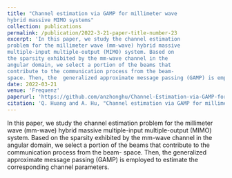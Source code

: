 ```yaml
---
title: "Channel estimation via GAMP for millimeter wave
hybrid massive MIMO systems"
collection: publications
permalink: /publication/2022-3-21-paper-title-number-23
excerpt: 'In this paper, we study the channel estimation
problem for the millimeter wave (mm-wave) hybrid massive
multiple-input multiple-output (MIMO) system. Based on
the sparsity exhibited by the mm-wave channel in the
angular domain, we select a portion of the beams that
contribute to the communication process from the beam-
space. Then, the  generalized approximate message passing (GAMP) is employed to estimate the corresponding channel parameters.'
date: 2022-03-21
venue: 'Frequenz'
paperurl: 'https://github.com/anzhonghu/Channel-Estimation-via-GAMP-for-Millimeter-Wave-Hybrid-Massive-MIMO-Systems'
citation: 'Q. Huang and A. Hu, "Channel estimation via GAMP for millimeter wave hybrid massive MIMO systems," Frequenz, Feb. 2022.'
---
```

In this paper, we study the channel estimation
problem for the millimeter wave (mm-wave) hybrid massive
multiple-input multiple-output (MIMO) system. Based on
the sparsity exhibited by the mm-wave channel in the
angular domain, we select a portion of the beams that
contribute to the communication process from the beam-
space. Then, the  generalized approximate message passing (GAMP) is employed to estimate the corresponding channel parameters.

